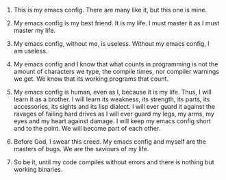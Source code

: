 1. This is my emacs config. There are many like it, but this one is mine.

2. My emacs config is my best friend. It is my life. I must master it as
I must master my life.

3. My emacs config, without me, is useless. Without my emacs config, I am
useless.

4. My emacs config and I know that what counts in programming is not the 
amount of characters we type, the compile times, nor compiler warnings we 
get. We know that its working programs that count.

5. My emacs config is human, even as I, because it is my life. Thus, I will
learn it as a brother. I will learn its weakness, its strength, its parts,
its accessories, its sights and its lisp dialect. I will ever guard it against
the ravages of failing hard drives as I will ever guard my legs, my arms, my
eyes and my heart against damage. I will keep my emacs config short and to
the point. We will become part of each other.

6. Before God, I swear this creed. My emacs config and myself are the
masters of bugs. We are the saviours of my life.

7. So be it, until my code compiles without errors and there is nothing 
but working binaries.
